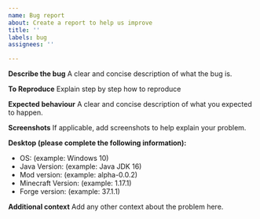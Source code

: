 ```yaml
---
name: Bug report
about: Create a report to help us improve
title: ''
labels: bug
assignees: ''

---
```


**Describe the bug**
A clear and concise description of what the bug is.

**To Reproduce**
Explain step by step how to reproduce

**Expected behaviour**
A clear and concise description of what you expected to happen.

**Screenshots**
If applicable, add screenshots to help explain your problem.

**Desktop (please complete the following information):**
 - OS: (example: Windows 10)
 - Java Version: (example: Java JDK 16)
 - Mod version: (example: alpha-0.0.2)
 - Minecraft Version: (example: 1.17.1)
 - Forge version: (example: 37.1.1)

**Additional context**
Add any other context about the problem here.
